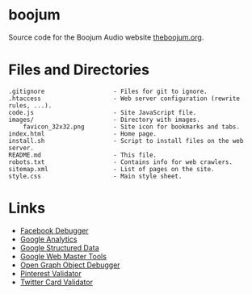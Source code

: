# boojum
Source code for the Boojum Audio website [theboojum.org](http://theboojum.org).

Files and Directories
=====================

    .gitignore                   - Files for git to ignore.
    .htaccess                    - Web server configuration (rewrite rules, ...).
    code.js                      - Site JavaScript file. 
    images/                      - Directory with images.
        favicon_32x32.png        - Site icon for bookmarks and tabs.
    index.html                   - Home page.
    install.sh                   - Script to install files on the web server.
    README.md                    - This file.
    robots.txt                   - Contains info for web crawlers.
    sitemap.xml                  - List of pages on the site.
    style.css                    - Main style sheet.


Links
=====
  - [Facebook Debugger](https://developers.facebook.com/tools/debug)
  - [Google Analytics](http://www.google.com/analytics/)
  - [Google Structured Data](http://www.google.com/webmasters/tools/richsnippets)
  - [Google Web Master Tools](https://www.google.com/webmasters/tools/home)
  - [Open Graph Object Debugger](https://developers.facebook.com/tools/debug/og/object/)
  - [Pinterest Validator](http://developers.pinterest.com/rich_pins/validator/)
  - [Twitter Card Validator](https://cards-dev.twitter.com/validator)
